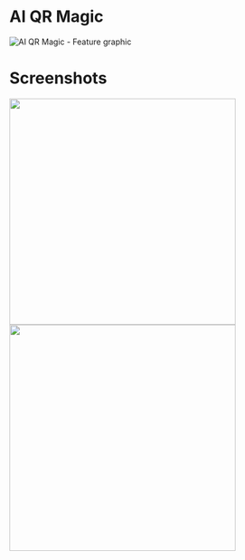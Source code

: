 # AI QR Magic
![AI QR Magic - Feature graphic](https://github.com/achelmasoudi/AI_QR_Magic/assets/154275618/44e7c0ae-3503-4051-ac8e-8b2f359af00d)

# Screenshots
<p float="left">
  <img src="https://github.com/yourusername/yourrepository/blob/main/images/screenshot1.png" width="400" />
  <img src="https://github.com/yourusername/yourrepository/blob/main/images/screenshot2.png" width="400" /> 
</p>

